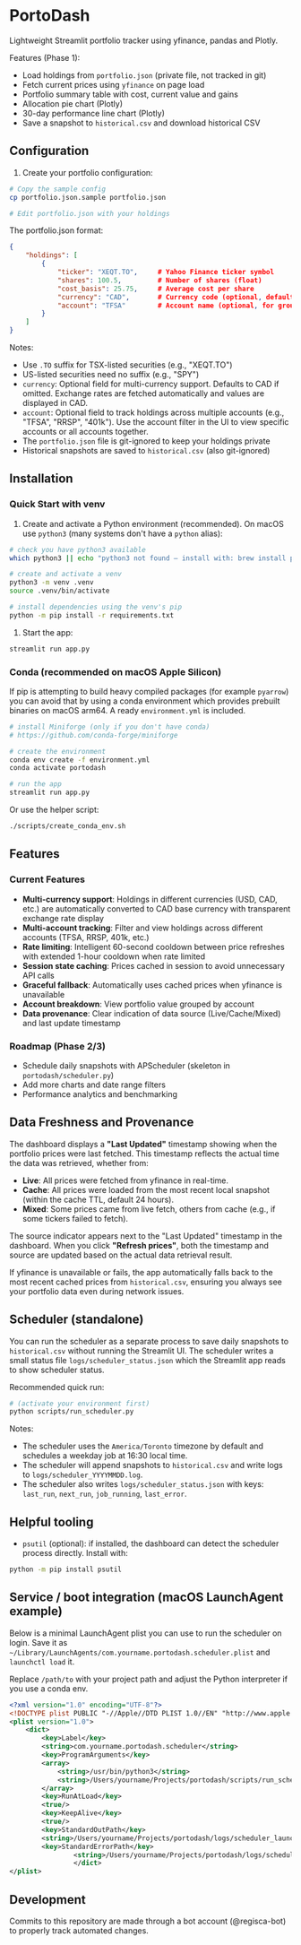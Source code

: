# PortoDash

Lightweight Streamlit portfolio tracker using yfinance, pandas and Plotly.

Features (Phase 1):

- Load holdings from `portfolio.json` (private file, not tracked in git)
- Fetch current prices using `yfinance` on page load
- Portfolio summary table with cost, current value and gains
- Allocation pie chart (Plotly)
- 30-day performance line chart (Plotly)
- Save a snapshot to `historical.csv` and download historical CSV

## Configuration

1. Create your portfolio configuration:

```bash
# Copy the sample config
cp portfolio.json.sample portfolio.json

# Edit portfolio.json with your holdings
```

The portfolio.json format:

```json
{
    "holdings": [
        {
            "ticker": "XEQT.TO",     # Yahoo Finance ticker symbol
            "shares": 100.5,         # Number of shares (float)
            "cost_basis": 25.75,     # Average cost per share
            "currency": "CAD",       # Currency code (optional, defaults to CAD)
            "account": "TFSA"        # Account name (optional, for grouping)
        }
    ]
}
```

Notes:

- Use `.TO` suffix for TSX-listed securities (e.g., "XEQT.TO")
- US-listed securities need no suffix (e.g., "SPY")
- `currency`: Optional field for multi-currency support. Defaults to CAD if omitted. Exchange rates are fetched automatically and values are displayed in CAD.
- `account`: Optional field to track holdings across multiple accounts (e.g., "TFSA", "RRSP", "401k"). Use the account filter in the UI to view specific accounts or all accounts together.
- The `portfolio.json` file is git-ignored to keep your holdings private
- Historical snapshots are saved to `historical.csv` (also git-ignored)

## Installation

### Quick Start with venv

1. Create and activate a Python environment (recommended). On macOS use `python3` (many systems don't have a `python` alias):

```bash
# check you have python3 available
which python3 || echo "python3 not found — install with: brew install python@3.11"

# create and activate a venv
python3 -m venv .venv
source .venv/bin/activate

# install dependencies using the venv's pip
python -m pip install -r requirements.txt
```

1. Start the app:

```bash
streamlit run app.py
```

### Conda (recommended on macOS Apple Silicon)

If pip is attempting to build heavy compiled packages (for example `pyarrow`) you can avoid that by using a conda environment which provides prebuilt binaries on macOS arm64. A ready `environment.yml` is included.

```bash
# install Miniforge (only if you don't have conda)
# https://github.com/conda-forge/miniforge

# create the environment
conda env create -f environment.yml
conda activate portodash

# run the app
streamlit run app.py
```

Or use the helper script:

```bash
./scripts/create_conda_env.sh
```

## Features

### Current Features

- **Multi-currency support**: Holdings in different currencies (USD, CAD, etc.) are automatically converted to CAD base currency with transparent exchange rate display
- **Multi-account tracking**: Filter and view holdings across different accounts (TFSA, RRSP, 401k, etc.)
- **Rate limiting**: Intelligent 60-second cooldown between price refreshes with extended 1-hour cooldown when rate limited
- **Session state caching**: Prices cached in session to avoid unnecessary API calls
- **Graceful fallback**: Automatically uses cached prices when yfinance is unavailable
- **Account breakdown**: View portfolio value grouped by account
- **Data provenance**: Clear indication of data source (Live/Cache/Mixed) and last update timestamp

### Roadmap (Phase 2/3)

- Schedule daily snapshots with APScheduler (skeleton in `portodash/scheduler.py`)
- Add more charts and date range filters
- Performance analytics and benchmarking

## Data Freshness and Provenance

The dashboard displays a **"Last Updated"** timestamp showing when the portfolio prices were last fetched. This timestamp reflects the actual time the data was retrieved, whether from:

- **Live**: All prices were fetched from yfinance in real-time.
- **Cache**: All prices were loaded from the most recent local snapshot (within the cache TTL, default 24 hours).
- **Mixed**: Some prices came from live fetch, others from cache (e.g., if some tickers failed to fetch).

The source indicator appears next to the "Last Updated" timestamp in the dashboard. When you click **"Refresh prices"**, both the timestamp and source are updated based on the actual data retrieval result.

If yfinance is unavailable or fails, the app automatically falls back to the most recent cached prices from `historical.csv`, ensuring you always see your portfolio data even during network issues.

## Scheduler (standalone)

You can run the scheduler as a separate process to save daily snapshots to `historical.csv` without running the Streamlit UI. The scheduler writes a small status file `logs/scheduler_status.json` which the Streamlit app reads to show scheduler status.

Recommended quick run:

```bash
# (activate your environment first)
python scripts/run_scheduler.py
```

Notes:

- The scheduler uses the `America/Toronto` timezone by default and schedules a weekday job at 16:30 local time.
- The scheduler will append snapshots to `historical.csv` and write logs to `logs/scheduler_YYYYMMDD.log`.
- The scheduler also writes `logs/scheduler_status.json` with keys: `last_run`, `next_run`, `job_running`, `last_error`.

## Helpful tooling

- `psutil` (optional): if installed, the dashboard can detect the scheduler process directly. Install with:

```bash
python -m pip install psutil
```

## Service / boot integration (macOS LaunchAgent example)

Below is a minimal LaunchAgent plist you can use to run the scheduler on login. Save it as `~/Library/LaunchAgents/com.yourname.portodash.scheduler.plist` and `launchctl load` it.

Replace `/path/to` with your project path and adjust the Python interpreter if you use a conda env.

```xml
<?xml version="1.0" encoding="UTF-8"?>
<!DOCTYPE plist PUBLIC "-//Apple//DTD PLIST 1.0//EN" "http://www.apple.com/DTDs/PropertyList-1.0.dtd">
<plist version="1.0">
    <dict>
        <key>Label</key>
        <string>com.yourname.portodash.scheduler</string>
        <key>ProgramArguments</key>
        <array>
            <string>/usr/bin/python3</string>
            <string>/Users/yourname/Projects/portodash/scripts/run_scheduler.py</string>
        </array>
        <key>RunAtLoad</key>
        <true/>
        <key>KeepAlive</key>
        <true/>
        <key>StandardOutPath</key>
        <string>/Users/yourname/Projects/portodash/logs/scheduler_launchtmp.out</string>
        <key>StandardErrorPath</key>
                <string>/Users/yourname/Projects/portodash/logs/scheduler_launchtmp.err</string>
                </dict>
</plist>
```

## Development

Commits to this repository are made through a bot account (@regisca-bot) to properly track automated changes.

